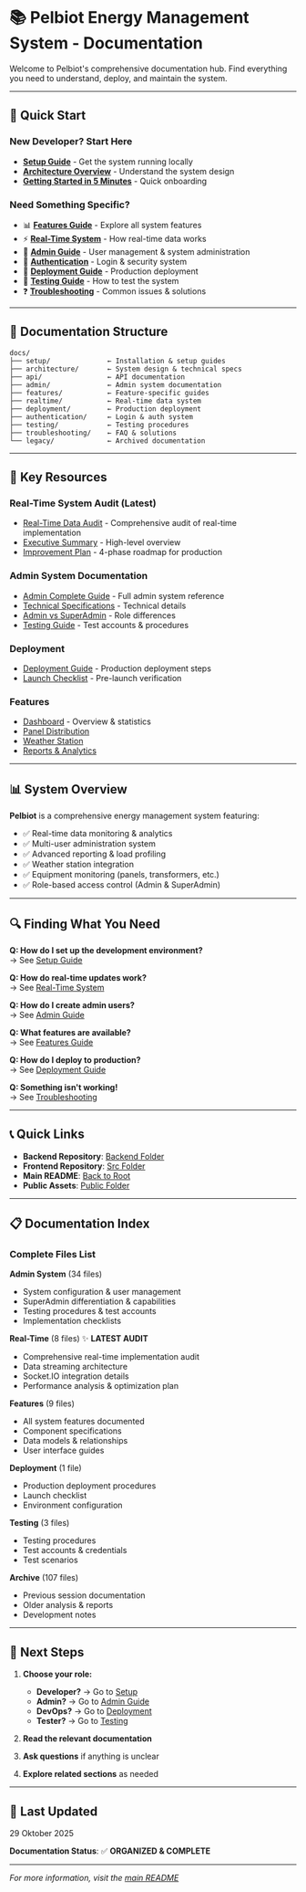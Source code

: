 # 📚 Pelbiot Energy Management System - Documentation

Welcome to Pelbiot's comprehensive documentation hub. Find everything you need to understand, deploy, and maintain the system.

---

## 🚀 Quick Start

### New Developer? Start Here
- **[Setup Guide](./setup/)** - Get the system running locally
- **[Architecture Overview](./architecture/)** - Understand the system design
- **[Getting Started in 5 Minutes](./setup/GETTING_STARTED_ADMIN_SYSTEM.md)** - Quick onboarding

### Need Something Specific?
- 📊 **[Features Guide](./features/)** - Explore all system features
- ⚡ **[Real-Time System](./realtime/)** - How real-time data works
- 👥 **[Admin Guide](./admin/)** - User management & system administration
- 🔐 **[Authentication](./authentication/)** - Login & security system
- 🚀 **[Deployment Guide](./deployment/)** - Production deployment
- 🧪 **[Testing Guide](./testing/)** - How to test the system
- ❓ **[Troubleshooting](./troubleshooting/)** - Common issues & solutions

---

## 📁 Documentation Structure

```
docs/
├── setup/              ← Installation & setup guides
├── architecture/       ← System design & technical specs
├── api/                ← API documentation
├── admin/              ← Admin system documentation
├── features/           ← Feature-specific guides
├── realtime/           ← Real-time data system
├── deployment/         ← Production deployment
├── authentication/     ← Login & auth system
├── testing/            ← Testing procedures
├── troubleshooting/    ← FAQ & solutions
└── legacy/             ← Archived documentation
```

---

## 🌟 Key Resources

### Real-Time System Audit (Latest)
- [Real-Time Data Audit](./realtime/REALTIME_DATA_AUDIT.md) - Comprehensive audit of real-time implementation
- [Executive Summary](./realtime/REALTIME_EXECUTIVE_SUMMARY.md) - High-level overview
- [Improvement Plan](./realtime/REALTIME_IMPROVEMENT_PLAN.md) - 4-phase roadmap for production

### Admin System Documentation
- [Admin Complete Guide](./admin/ADMIN_SYSTEM_COMPLETE.md) - Full admin system reference
- [Technical Specifications](./admin/ADMIN_TECHNICAL_SPECS.md) - Technical details
- [Admin vs SuperAdmin](./admin/ADMIN_SUPERADMIN_DIFFERENTIATION.md) - Role differences
- [Testing Guide](./admin/TESTING_GUIDE_ACCOUNTS.md) - Test accounts & procedures

### Deployment
- [Deployment Guide](./deployment/DEPLOYMENT_GUIDE.md) - Production deployment steps
- [Launch Checklist](./deployment/LAUNCH_CHECKLIST.md) - Pre-launch verification

### Features
- [Dashboard](./features/) - Overview & statistics
- [Panel Distribution](./features/PELBIOT_PANEL_DISTRIBUSI_COMPLETE.md)
- [Weather Station](./features/PELBIOT_WEATHERSTATION_COMPLETE.md)
- [Reports & Analytics](./features/)

---

## 📊 System Overview

**Pelbiot** is a comprehensive energy management system featuring:
- ✅ Real-time data monitoring & analytics
- ✅ Multi-user administration system
- ✅ Advanced reporting & load profiling
- ✅ Weather station integration
- ✅ Equipment monitoring (panels, transformers, etc.)
- ✅ Role-based access control (Admin & SuperAdmin)

---

## 🔍 Finding What You Need

**Q: How do I set up the development environment?**  
→ See [Setup Guide](./setup/)

**Q: How do real-time updates work?**  
→ See [Real-Time System](./realtime/REALTIME_DATA_AUDIT.md)

**Q: How do I create admin users?**  
→ See [Admin Guide](./admin/)

**Q: What features are available?**  
→ See [Features Guide](./features/)

**Q: How do I deploy to production?**  
→ See [Deployment Guide](./deployment/)

**Q: Something isn't working!**  
→ See [Troubleshooting](./troubleshooting/)

---

## 📞 Quick Links

- **Backend Repository**: [Backend Folder](../backend/)
- **Frontend Repository**: [Src Folder](../src/)
- **Main README**: [Back to Root](../README.md)
- **Public Assets**: [Public Folder](../public/)

---

## 📋 Documentation Index

### Complete Files List

**Admin System** (34 files)
- System configuration & user management
- SuperAdmin differentiation & capabilities
- Testing procedures & test accounts
- Implementation checklists

**Real-Time** (8 files) ✨ **LATEST AUDIT**
- Comprehensive real-time implementation audit
- Data streaming architecture
- Socket.IO integration details
- Performance analysis & optimization plan

**Features** (9 files)
- All system features documented
- Component specifications
- Data models & relationships
- User interface guides

**Deployment** (1 file)
- Production deployment procedures
- Launch checklist
- Environment configuration

**Testing** (3 files)
- Testing procedures
- Test accounts & credentials
- Test scenarios

**Archive** (107 files)
- Previous session documentation
- Older analysis & reports
- Development notes

---

## 🎯 Next Steps

1. **Choose your role:**
   - **Developer?** → Go to [Setup](./setup/)
   - **Admin?** → Go to [Admin Guide](./admin/)
   - **DevOps?** → Go to [Deployment](./deployment/)
   - **Tester?** → Go to [Testing](./testing/)

2. **Read the relevant documentation**

3. **Ask questions** if anything is unclear

4. **Explore related sections** as needed

---

## 📝 Last Updated
29 Oktober 2025

**Documentation Status**: ✅ **ORGANIZED & COMPLETE**

---

*For more information, visit the [main README](../README.md)*
